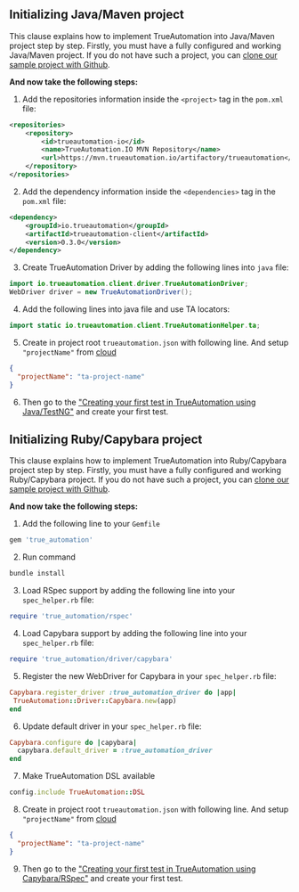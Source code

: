 ## Initializing Java/Maven project

This clause explains how to implement TrueAutomation into Java/Maven project step by step.
Firstly, you must have a fully configured and working Java/Maven project. If you do not have such a project, you can [clone our sample project with Github](https://github.com/shapovalovei/testng-example).

**And now take the following steps:**

1. Add the repositories information inside the `<project>` tag in the `pom.xml` file:
```xml
<repositories>
    <repository>
        <id>trueautomation-io</id>
        <name>TrueAutomation.IO MVN Repository</name>
        <url>https://mvn.trueautomation.io/artifactory/trueautomation</url>
    </repository>
</repositories>       
```

2. Add the dependency information inside the `<dependencies>` tag in the `pom.xml` file:
```xml
<dependency>
    <groupId>io.trueautomation</groupId>
    <artifactId>trueautomation-client</artifactId>
    <version>0.3.0</version>
</dependency>  
```

3. Create TrueAutomation Driver by adding the following lines into `java` file:
```java
import io.trueautomation.client.driver.TrueAutomationDriver;
WebDriver driver = new TrueAutomationDriver();
```

4. Add the following lines into java file and use TA locators:
```java
import static io.trueautomation.client.TrueAutomationHelper.ta;
```

5. Create in project root `trueautomation.json` with following line. And setup `"projectName"` from [cloud](https://app.trueautomation.io/app/projects)
```json
{
  "projectName": "ta-project-name"
}
```
6. Then go to the ["Creating your first test in TrueAutomation using Java/TestNG"](first-test-java.md#creating-your-first-test-in-trueautomation-using-javatestng) and create your first test.

## Initializing Ruby/Capybara project

This clause explains how to implement TrueAutomation into Ruby/Capybara project step by step.
Firstly, you must have a fully configured and working Ruby/Capybara project. If you do not have such a project, you can [clone our sample project with Github](https://github.com/shapovalovei/capybara-example).

**And now take the following steps:**

1. Add the following line to your `Gemfile`
```ruby
gem 'true_automation'
```

2. Run command
```bash
bundle install
```

3. Load RSpec support by adding the following line into your `spec_helper.rb` file:
```ruby
require 'true_automation/rspec'
```

4. Load Capybara support by adding the following line into your `spec_helper.rb` file:
```ruby
require 'true_automation/driver/capybara'
```

5. Register the new WebDriver for Capybara in your `spec_helper.rb` file:
```ruby
Capybara.register_driver :true_automation_driver do |app|
 TrueAutomation::Driver::Capybara.new(app)
end
```

6. Update default driver in your `spec_helper.rb` file:
```ruby
Capybara.configure do |capybara|
  capybara.default_driver = :true_automation_driver
end
```

7. Make TrueAutomation DSL available
```ruby
config.include TrueAutomation::DSL
```

8. Create in project root `trueautomation.json` with following line. And setup `"projectName"` from [cloud](https://app.trueautomation.io/app/projects)
```json
{
  "projectName": "ta-project-name"
}
```

9. Then go to the ["Creating your first test in TrueAutomation using Capybara/RSpec"](first-test-capybara.md#creating-your-first-test-in-trueautomation-using-capybararspec) and create your first test.

